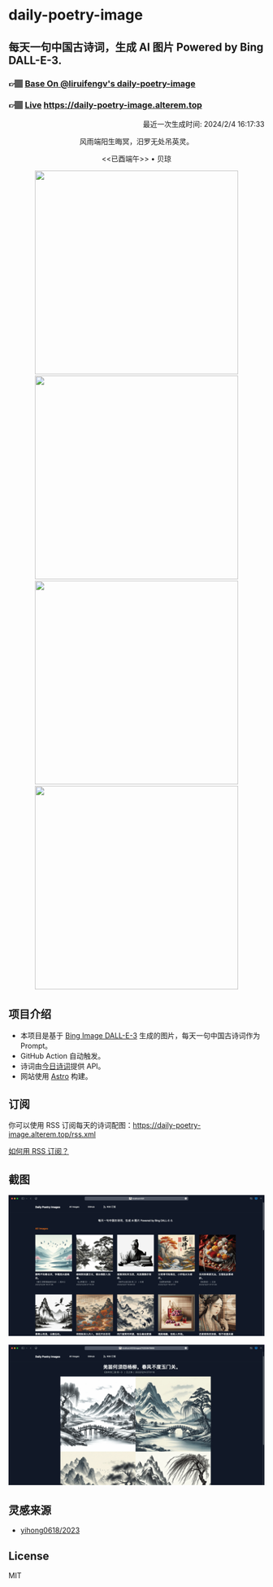 
# daily-poetry-image

## 每天一句中国古诗词，生成 AI 图片 Powered by Bing DALL-E-3.

### 👉🏽 [Base On @liruifengv's daily-poetry-image](https://github.com/liruifengv/daily-poetry-image)

### 👉🏽 [Live](https://daily-poetry-image.alterem.top/) https://daily-poetry-image.alterem.top

<p align="right">
  最近一次生成时间: 2024/2/4 16:17:33
</p>
<p align="center">
风雨端阳生晦冥，汨罗无处吊英灵。
</p>
<p align="center">
<<已酉端午>> • 贝琼
</p>
<p align="center">
<img src="https://tse1.mm.bing.net/th/id/OIG4.Gd6rlVdF9ztFj0pXCqQt" height="400" width="400" />
<img src="https://tse1.mm.bing.net/th/id/OIG4.bkupcTzxNExaCPShC5Wy" height="400" width="400" />
<img src="https://tse4.mm.bing.net/th/id/OIG4.7fEo8aWYFh444k2jFsYa" height="400" width="400" />
<img src="https://tse2.mm.bing.net/th/id/OIG4._IvpkSvRhO0QE7c7PJXF" height="400" width="400" />
</p>

## 项目介绍

-   本项目是基于 [Bing Image DALL-E-3](https://www.bing.com/images/create) 生成的图片，每天一句中国古诗词作为 Prompt。
-   GitHub Action 自动触发。
-   诗词由[今日诗词](https://www.jinrishici.com/)提供 API。
-   网站使用 [Astro](https://astro.build) 构建。

## 订阅

你可以使用 RSS 订阅每天的诗词配图：https://daily-poetry-image.alterem.top/rss.xml

[如何用 RSS 订阅？](https://zhuanlan.zhihu.com/p/55026716)

## 截图

![图片列表](./screenshots/Snipaste_2023-12-28_21-00-26.png)

![图片详情](./screenshots/Snipaste_2023-12-28_21-00-53.png)

## 灵感来源

-   [yihong0618/2023](https://github.com/yihong0618/2023)

## License

MIT
